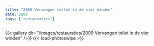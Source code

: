```yaml
---
title: "2009 Vervangen toilet in de vier winden"
date: 2009
tags: ["restauraties"]
---
```


{{< gallery dir="/images/restauraties/2009 Vervangen toilet in de vier winden" />}}
{{< load-photoswipe >}}